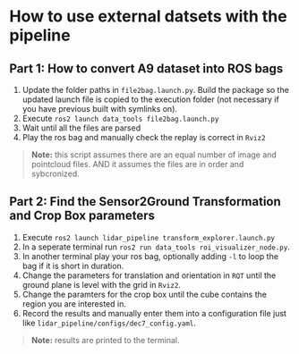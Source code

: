 # How to use external datsets with the pipeline

## Part 1: How to convert A9 dataset into ROS bags

1. Update the folder paths in `file2bag.launch.py`. Build the package so the updated launch file is copied to the execution folder (not necessary if you have previous built with symlinks on).
2. Execute `ros2 launch data_tools file2bag.launch.py`
3. Wait until all the files are parsed
4. Play the ros bag and manually check the replay is correct in `Rviz2`

> **Note:** this script assumes there are an equal number of image and pointcloud files. AND it assumes the files are in order and sybcronized.

## Part 2: Find the Sensor2Ground Transformation and Crop Box parameters

1. Execute `ros2 launch lidar_pipeline transform_explorer.launch.py`
2. In a seperate terminal run `ros2 run data_tools roi_visualizer_node.py`.
3. In another terminal play your ros bag, optionally adding `-l` to loop the bag if it is short in duration.
4. Change the parameters for translation and orientation in `RQT` until the ground plane is level with the grid in `Rviz2`.
5. Change the paramters for the crop box until the cube contains the region you are interested in.
6. Record the results and manually enter them into a configuration file just like `lidar_pipeline/configs/dec7_config.yaml`.

> **Note:** results are printed to the terminal.